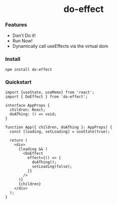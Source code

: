 <div align="center">
        <h1>
            do-effect
        </h1>
</div>

### Features

- Don't Do it!
- Run Now!
- Dynamically call useEffects via the virtual dom
### Install

    npm install do-effect


### Quickstart

```tsx
import {useState, useMemo} from 'react';
import { DoEffect } from 'do-effect';

interface AppProps {
  children: React;
  doAThing: () => void;
}

function App({ children, doAThing }: AppProps) {
  const [loading, setLoading] = useState(true);

  return (
    <div>
      {loading && (
        <DoEffect
          effect={() => {
            doAThing();
            setLoading(false);
          }}
        />
      )}
      {children}
    </div>
  );
}
```
